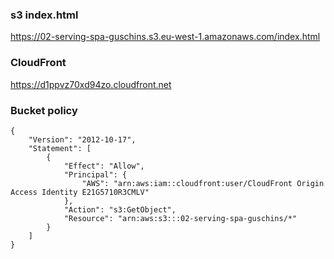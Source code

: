 ### s3 index.html
https://02-serving-spa-guschins.s3.eu-west-1.amazonaws.com/index.html

### CloudFront
https://d1ppvz70xd94zo.cloudfront.net

### Bucket policy
``````
{
    "Version": "2012-10-17",
    "Statement": [
        {
            "Effect": "Allow",
            "Principal": {
                "AWS": "arn:aws:iam::cloudfront:user/CloudFront Origin Access Identity E21G5710R3CMLV"
            },
            "Action": "s3:GetObject",
            "Resource": "arn:aws:s3:::02-serving-spa-guschins/*"
        }
    ]
}
